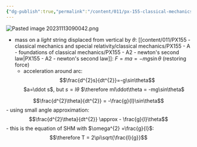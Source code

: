 ```yaml
---
{"dg-publish":true,"permalink":"/content/011/px-155-classical-mechanics-and-special-relativity/classical-mechanics/px-155-d-simple-harmonic-motion/px-155-d10-pendulums-and-shm/","noteIcon":"1","created":"2024-10-01T18:27:09.640+01:00","updated":"2024-11-26T19:56:01.501+00:00"}
---
```


![Pasted image 20231113090042.png](/img/user/pics/Pasted%20image%2020231113090042.png)
- mass on a *light* string displaced from vertical by $\theta$:
		[[content/011/PX155 - classical mechanics and special relativity/classical mechanics/PX155 - A - foundations of classical mechanics/PX155 - A2 - newton's second law\|PX155 - A2 - newton's second law]]: $F = ma = -mg\sin\theta$ (restoring force)
	- acceleration around arc:
$$\frac{d^{2}s}{dt^{2}}=-g\sin\theta$$
		$a=\ddot s$, but $s=l\theta$
		$\therefore ml\ddot\theta = -mg\sin\theta$
	
$$\frac{d^{2}\theta}{dt^{2}} = -\frac{g}{l}\sin\theta$$
	- using small angle approximation:
$$\frac{d^{2}\theta}{dt^{2}} \approx - \frac{g}{l}\theta$$
	- this is the equation of SHM with $\omega^{2} =\frac{g}{l}$:
$$\therefore T = 2\pi\sqrt{\frac{l}{g}}$$
		